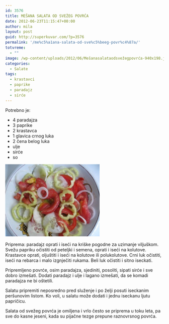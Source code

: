 ```yaml
---
id: 3576
title: MEŠANA SALATA OD SVEŽEG POVRĆA
date: 2012-06-23T11:15:47+00:00
author: mila
layout: post
guid: http://superkuvar.com/?p=3576
permalink: '/me%c5%a1ana-salata-od-sve%c5%beeg-povr%c4%87a/'
totvreme:
  - ""
image: /wp-content/uploads/2012/06/Mešanasalataodsvežegpovrća-940x198.jpg
categories:
  - Salate
tags:
  - krastavci
  - paprike
  - paradajz
  - sirće
---
```

Potrebno je:

  * 4 paradajza
  * 3 paprike
  * 2 krastavca
  * 1 glavica crnog luka
  * 2 čena belog luka
  * ulje
  * sirće
  * so

<img class="alignnone size-medium wp-image-3577" title="Mešanasalataodsvežegpovrća" src="/wp-content/uploads/2012/06/Me%C5%A1anasalataodsve%C5%BEegpovr%C4%87a-e1340346098811-300x230.jpg" alt="" width="300" height="230" /> 

Priprema: paradajz oprati i iseći na kriške pogodne za uzimanje viljuškom. Svežu papriku očistiti od peteljki i semena, oprati i iseći na kolutove. Krastavce oprati, oljuštiti i iseći na kolutove ili polukolutove. Crni luk očistiti, iseći na rebarca i malo izgnječiti rukama. Beli luk očistiti i sitno iseckati.

Pripremljeno povrće, osim paradajza, sjediniti, posoliti, sipati sirće i sve dobro izmešati. Dodati paradajz i ulje i lagano izmešati, da se komadi paradajza ne bi oštetili.

Salatu pripremiti neposredno pred služenje i po želji posuti iseckanim peršunovim listom. Ko voli, u salatu može dodati i jednu iseckanu ljutu papričicu.

Salata od svežeg povrća je omiljena i vrlo često se priprema u toku leta, pa sve do kasne jeseni, kada su pijačne tezge prepune raznovrsnog povrća.